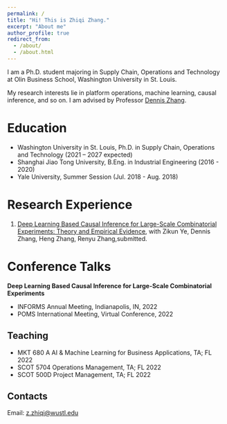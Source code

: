 ```yaml
---
permalink: /
title: "Hi! This is Zhiqi Zhang."
excerpt: "About me"
author_profile: true
redirect_from: 
  - /about/
  - /about.html
---
```


I am a Ph.D. student majoring in Supply Chain, Operations and Technology at Olin Business School, Washington University in St. Louis. 

My research interests lie in platform operations, machine learning, causal inference, and so on. I am advised by Professor [Dennis Zhang](http://denniszhang.org/?).

Education
======
- Washington University in St. Louis, Ph.D. in Supply Chain, Operations and Technology (2021 – 2027 expected)
- Shanghai Jiao Tong University, B.Eng. in Industrial Engineering (2016 - 2020)
- Yale University, Summer Session (Jul. 2018 - Aug. 2018)                          

Research Experience
======
1. [Deep Learning Based Causal Inference for Large-Scale Combinatorial Experiments: Theory and Empirical Evidence](https://papers.ssrn.com/sol3/papers.cfm?abstract_id=4375327), with Zikun Ye, Dennis Zhang, Heng Zhang, Renyu Zhang,submitted.

Conference Talks
=====
**Deep Learning Based Causal Inference for Large-Scale Combinatorial Experiments**
 - INFORMS Annual Meeting, Indianapolis, IN, 2022 
 - POMS International Meeting, Virtual Conference, 2022

Teaching
------
- MKT 680 A AI & Machine Learning for Business Applications, TA; FL 2022
- SCOT 5704 Operations Management, TA; FL 2022
- SCOT 500D Project Management, TA; FL 2022

Contacts
------
Email: z.zhiqi@wustl.edu
